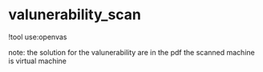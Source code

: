 # valunerability_scan

!tool use:openvas

note:
  the solution for the valunerability are in the pdf
  the scanned machine is virtual machine
